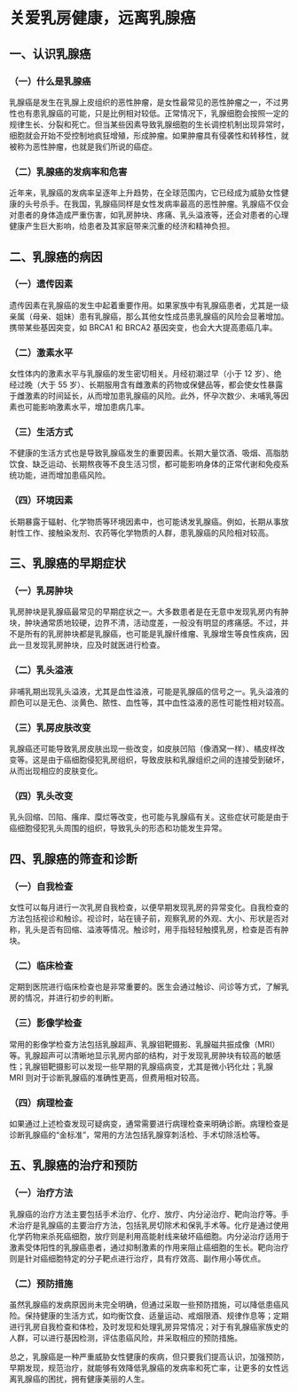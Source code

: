 # 关爱乳房健康，远离乳腺癌

## 一、认识乳腺癌
### （一）什么是乳腺癌
乳腺癌是发生在乳腺上皮组织的恶性肿瘤，是女性最常见的恶性肿瘤之一，不过男性也有患乳腺癌的可能，只是比例相对较低。正常情况下，乳腺细胞会按照一定的规律生长、分裂和死亡。但当某些因素导致乳腺细胞的生长调控机制出现异常时，细胞就会开始不受控制地疯狂增殖，形成肿瘤。如果肿瘤具有侵袭性和转移性，就被称为恶性肿瘤，也就是我们所说的癌症。

### （二）乳腺癌的发病率和危害
近年来，乳腺癌的发病率呈逐年上升趋势，在全球范围内，它已经成为威胁女性健康的头号杀手。在我国，乳腺癌同样是女性发病率最高的恶性肿瘤。乳腺癌不仅会对患者的身体造成严重伤害，如乳房肿块、疼痛、乳头溢液等，还会对患者的心理健康产生巨大影响，给患者及其家庭带来沉重的经济和精神负担。

## 二、乳腺癌的病因
### （一）遗传因素
遗传因素在乳腺癌的发生中起着重要作用。如果家族中有乳腺癌患者，尤其是一级亲属（母亲、姐妹）患有乳腺癌，那么其他女性成员患乳腺癌的风险会显著增加。携带某些基因突变，如 BRCA1 和 BRCA2 基因突变，也会大大提高患癌几率。

### （二）激素水平
女性体内的激素水平与乳腺癌的发生密切相关。月经初潮过早（小于 12 岁）、绝经过晚（大于 55 岁）、长期服用含有雌激素的药物或保健品等，都会使女性暴露于雌激素的时间延长，从而增加患乳腺癌的风险。此外，怀孕次数少、未哺乳等因素也可能影响激素水平，增加患病几率。

### （三）生活方式
不健康的生活方式也是导致乳腺癌发生的重要因素。长期大量饮酒、吸烟、高脂肪饮食、缺乏运动、长期熬夜等不良生活习惯，都可能影响身体的正常代谢和免疫系统功能，进而增加患癌风险。

### （四）环境因素
长期暴露于辐射、化学物质等环境因素中，也可能诱发乳腺癌。例如，长期从事放射性工作、接触染发剂、农药等化学物质的人群，患乳腺癌的风险相对较高。

## 三、乳腺癌的早期症状
### （一）乳房肿块
乳房肿块是乳腺癌最常见的早期症状之一。大多数患者是在无意中发现乳房内有肿块，肿块通常质地较硬，边界不清，活动度差，一般没有明显的疼痛感。不过，并不是所有的乳房肿块都是乳腺癌，也可能是乳腺纤维瘤、乳腺增生等良性疾病，因此一旦发现乳房肿块，应及时就医进行检查。

### （二）乳头溢液
非哺乳期出现乳头溢液，尤其是血性溢液，可能是乳腺癌的信号之一。乳头溢液的颜色可以是无色、淡黄色、脓性、血性等，其中血性溢液的恶性可能性相对较高。

### （三）乳房皮肤改变
乳腺癌还可能导致乳房皮肤出现一些改变，如皮肤凹陷（像酒窝一样）、橘皮样改变等。这是由于癌细胞侵犯乳房组织，导致皮肤和乳腺组织之间的连接受到破坏，从而出现相应的皮肤变化。

### （四）乳头改变
乳头回缩、凹陷、瘙痒、糜烂等改变，也可能与乳腺癌有关。这些症状可能是由于癌细胞侵犯乳头周围的组织，导致乳头的形态和功能发生异常。

## 四、乳腺癌的筛查和诊断
### （一）自我检查
女性可以每月进行一次乳房自我检查，以便早期发现乳房的异常变化。自我检查的方法包括视诊和触诊。视诊时，站在镜子前，观察乳房的外观、大小、形状是否对称，乳头是否有回缩、溢液等情况。触诊时，用手指轻轻触摸乳房，检查是否有肿块。

### （二）临床检查
定期到医院进行临床检查也是非常重要的。医生会通过触诊、问诊等方式，了解乳房的情况，并进行初步的判断。

### （三）影像学检查
常用的影像学检查方法包括乳腺超声、乳腺钼靶摄影、乳腺磁共振成像（MRI）等。乳腺超声可以清晰地显示乳房内部的结构，对于发现乳房肿块有较高的敏感性；乳腺钼靶摄影可以发现一些早期的乳腺癌病变，尤其是微小钙化灶；乳腺 MRI 则对于诊断乳腺癌的准确性更高，但费用相对较高。

### （四）病理检查
如果通过上述检查发现可疑病变，通常需要进行病理检查来明确诊断。病理检查是诊断乳腺癌的“金标准”，常用的方法包括乳腺穿刺活检、手术切除活检等。

## 五、乳腺癌的治疗和预防
### （一）治疗方法
乳腺癌的治疗方法主要包括手术治疗、化疗、放疗、内分泌治疗、靶向治疗等。手术治疗是乳腺癌的主要治疗方法，包括乳房切除术和保乳手术等。化疗是通过使用化学药物来杀死癌细胞，放疗则是利用高能射线来破坏癌细胞。内分泌治疗适用于激素受体阳性的乳腺癌患者，通过抑制激素的作用来阻止癌细胞的生长。靶向治疗则是针对癌细胞特定的分子靶点进行治疗，具有疗效高、副作用小等优点。

### （二）预防措施
虽然乳腺癌的发病原因尚未完全明确，但通过采取一些预防措施，可以降低患癌风险。保持健康的生活方式，如均衡饮食、适量运动、戒烟限酒、规律作息等；定期进行乳房自我检查和体检，及时发现和处理乳房异常情况；对于有乳腺癌家族史的人群，可以进行基因检测，评估患癌风险，并采取相应的预防措施。

总之，乳腺癌是一种严重威胁女性健康的疾病，但只要我们提高认识，加强预防，早期发现，规范治疗，就能够有效降低乳腺癌的发病率和死亡率，让更多的女性远离乳腺癌的困扰，拥有健康美丽的人生。 